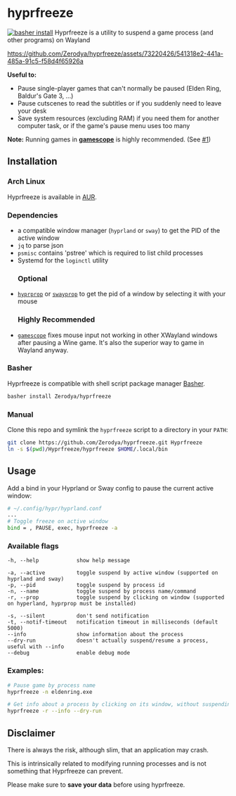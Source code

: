 # hyprfreeze
[![basher install](https://www.basher.it/assets/logo/basher_install.svg)](https://www.basher.it/package/)
Hyprfreeze is a utility to suspend a game process (and other programs) on Wayland

https://github.com/Zerodya/hyprfreeze/assets/73220426/541318e2-441a-485a-91c5-f58d4f65926a

**Useful to:**
- Pause single-player games that can't normally be paused (Elden Ring, Baldur's Gate 3, ...)
- Pause cutscenes to read the subtitles or if you suddenly need to leave your desk
- Save system resources (excluding RAM) if you need them for another computer task, or if the game's pause menu uses too many

**Note:** Running games in [**gamescope**](https://github.com/ValveSoftware/gamescope) is highly recommended. (See [#1](https://github.com/Zerodya/hyprfreeze/issues/1))

## Installation
### Arch Linux
Hyprfreeze is available in [AUR](https://aur.archlinux.org/packages/hyprfreeze-git).

### Dependencies
- a compatible window manager (`hyprland` or `sway`) to get the PID of the active window
- `jq` to parse json
- `psmisc` contains 'pstree' which is required to list child processes
- Systemd for the `loginctl` utility
  ### Optional
- [`hyprprop`](https://github.com/vilari-mickopf/hyprprop) or [`swayprop`](https://git.alternerd.tv/alterNERDtive/swayprop) to get the pid of a window by selecting it with your mouse
  ### Highly Recommended
- [`gamescope`](https://github.com/ValveSoftware/gamescope) fixes mouse input not working in other XWayland windows after pausing a Wine game. It's also the superior way to game in Wayland anyway.

### Basher
Hyprfreeze is compatible with shell script package manager [Basher](https://basher.it).
```bash
basher install Zerodya/hyprfreeze
```

### Manual
Clone this repo and symlink the `hyprfreeze` script to a directory in your `PATH`:
```bash
git clone https://github.com/Zerodya/hyprfreeze.git Hyprfreeze
ln -s $(pwd)/Hyprfreeze/hyprfreeze $HOME/.local/bin
```

## Usage
Add a bind in your Hyprland or Sway config to pause the current active window:
```bash
# ~/.config/hypr/hyprland.conf
...
# Toggle freeze on active window
bind = , PAUSE, exec, hyprfreeze -a
```
### Available flags
```
-h, --help            show help message

-a, --active          toggle suspend by active window (supported on hyprland and sway)
-p, --pid             toggle suspend by process id
-n, --name            toggle suspend by process name/command
-r, --prop            toggle suspend by clicking on window (supported on hyperland, hyprprop must be installed)

-s, --silent          don't send notification
-t, --notif-timeout   notification timeout in milliseconds (default 5000)
--info                show information about the process
--dry-run             doesn't actually suspend/resume a process, useful with --info
--debug               enable debug mode
```
### Examples:
```bash
# Pause game by process name
hyprfreeze -n eldenring.exe
```
```bash
# Get info about a process by clicking on its window, without suspending it
hyprfreeze -r --info --dry-run
```
## Disclaimer
There is always the risk, although slim, that an application may crash.

This is intrinsically related to modifying running processes and is not something that Hyprfreeze can prevent.

Please make sure to **save your data** before using hyprfreeze.
